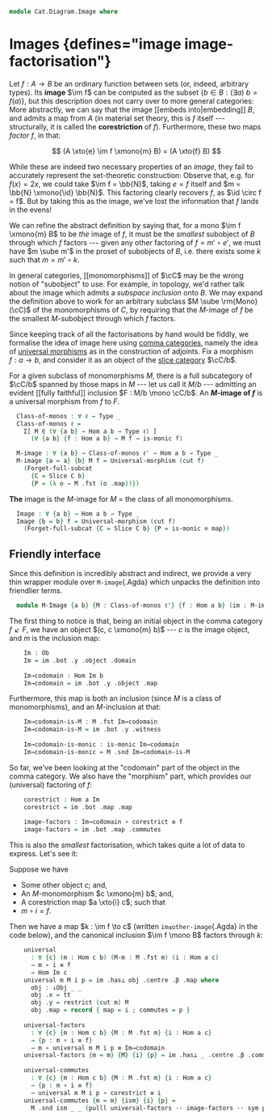 <!--
```agda
open import Cat.Functor.FullSubcategory
open import Cat.Diagram.Initial
open import Cat.Functor.Adjoint
open import Cat.Instances.Comma
open import Cat.Instances.Slice
open import Cat.Prelude

import Cat.Reasoning
```
-->

```agda
module Cat.Diagram.Image where
```

<!--
```agda
module _ {o ℓ} (C : Precategory o ℓ) where
  open Cat.Reasoning C
  open Initial
  open ↓Obj
  open ↓Hom
  open /-Obj
  open /-Hom
  
  private variable
    a b : Ob
    ℓ' : Level
```
-->

# Images {defines="image image-factorisation"}

Let $f : A \to B$ be an ordinary function between sets (or, indeed,
arbitrary types). Its **image** $\im f$ can be computed as the subset
$\{ b \in B : (\exists a)\ b = f(a) \}$, but this description does not
carry over to more general categories: More abstractly, we can say that
the image [[embeds into|embedding]] $B$, and admits a map from $A$ (in
material set theory, this is $f$ itself --- structurally, it is called
the
**corestriction** of $f$). Furthermore, these two maps _factor_ $f$, in
that:

$$
(A \xto{e} \im f \xmono{m} B) = (A \xto{f} B)
$$

While these are indeed two necessary properties of an _image_, they fail
to accurately represent the set-theoretic construction: Observe that,
e.g. for $f(x) = 2x$, we could take $\im f = \bb{N}$, taking $e = f$
itself and $m = \bb{N} \xmono{\id} \bb{N}$. This factoring
clearly recovers $f$, as $\id \circ f = f$. But by taking this as
the image, we've lost the information that $f$ lands in the evens!

We can refine the abstract definition by saying that, for a mono $\im f
\xmono{m} B$ to be _the_ image of $f$, it must be the _smallest_
subobject of $B$ through which $f$ factors --- given any other factoring
of $f = m' \circ e'$, we must have $m \sube m'$ in the proset of
subobjects of $B$, i.e. there exists some $k$ such that $m = m' \circ
k$.

In general categories, [[monomorphisms]] of $\cC$ may be the wrong notion
of "subobject" to use. For example, in topology, we'd rather talk about
the image which admits a _subspace inclusion_ onto $B$. We may expand
the definition above to work for an arbitrary subclass $M \sube
\rm{Mono}(\cC)$ of the monomorphisms of $C$, by requiring that the
$M$-image of $f$ be the smallest $M$-subobject through which $f$
factors.

Since keeping track of all the factorisations by hand would be fiddly,
we formalise the idea of image here using [comma categories], namely the
idea of [universal morphisms] as in the construction of adjoints. Fix a
morphism $f : a \to b$, and consider it as an object of the [slice
category] $\cC/b$.

[comma categories]: Cat.Instances.Comma.html
[universal morphisms]: Cat.Functor.Adjoint.html#universal-morphisms
[slice category]: Cat.Instances.Slice.html

For a given subclass of monomorphisms $M$, there is a full subcategory
of $\cC/b$ spanned by those maps in $M$ --- let us call it $M/b$
--- admitting an evident [[fully faithful]] inclusion $F : M/b \mono \cC/b$. An
**$M$-image of $f$** is a universal morphism from $f$ to $F$.

<!--
[TODO: Reed M, 24/03/2024] Port to use free objects
-->
```agda
  Class-of-monos : ∀ ℓ → Type _
  Class-of-monos ℓ =
    Σ[ M ∈ (∀ {a b} → Hom a b → Type ℓ) ]
      (∀ {a b} {f : Hom a b} → M f → is-monic f)

  M-image : ∀ {a b} → Class-of-monos ℓ' → Hom a b → Type _
  M-image {a = a} {b} M f = Universal-morphism (cut f)
    (Forget-full-subcat
      {C = Slice C b}
      {P = (λ o → M .fst (o .map))})
```

**The** image is the $M$-image for $M$ = the class of all monomorphisms.

```agda
  Image : ∀ {a b} → Hom a b → Type _
  Image {b = b} f = Universal-morphism (cut f)
    (Forget-full-subcat {C = Slice C b} {P = is-monic ⊙ map})
```

## Friendly interface

Since this definition is incredibly abstract and indirect, we provide a
very thin wrapper module over `M-image`{.Agda} which unpacks the
definition into friendlier terms.

```agda
  module M-Image {a b} {M : Class-of-monos ℓ'} {f : Hom a b} (im : M-image M f) where
```

The first thing to notice is that, being an initial object in the comma
category $f \swarrow F$, we have an object $(c, c \xmono{m} b)$ --- $c$
is the image object, and $m$ is the inclusion map:

```agda
    Im : Ob
    Im = im .bot .y .object .domain
  
    Im→codomain : Hom Im b
    Im→codomain = im .bot .y .object .map
```

Furthermore, this map is both an inclusion (since $M$ is a class of
monomorphisms), and an $M$-inclusion at that:

```agda
    Im→codomain-is-M : M .fst Im→codomain
    Im→codomain-is-M = im .bot .y .witness
  
    Im→codomain-is-monic : is-monic Im→codomain
    Im→codomain-is-monic = M .snd Im→codomain-is-M
```

So far, we've been looking at the "codomain" part of the object in the
comma category. We also have the "morphism" part, which provides our
(universal) factoring of $f$:

```agda
    corestrict : Hom a Im
    corestrict = im .bot .map .map
  
    image-factors : Im→codomain ∘ corestrict ≡ f
    image-factors = im .bot .map .commutes
```

This is also the _smallest_ factorisation, which takes quite a lot of
data to express. Let's see it:

Suppose we have

* Some other object $c$; and,
* An $M$-monomorphism $c \xmono{m} b$; and,
* A corestriction map $a \xto{i} c$; such that
* $m \circ i = f$.

Then we have a map $k : \im f \to c$ (written `im≤other-image`{.Agda} in
the code below), and the canonical inclusion $\im f \mono B$ factors
through $k$:

```agda
    universal
      : ∀ {c} (m : Hom c b) (M-m : M .fst m) (i : Hom a c)
      → m ∘ i ≡ f
      → Hom Im c
    universal m M i p = im .has⊥ obj .centre .β .map where
      obj : ↓Obj _ _
      obj .x = tt
      obj .y = restrict (cut m) M
      obj .map = record { map = i ; commutes = p }
  
    universal-factors
      : ∀ {c} {m : Hom c b} {M : M .fst m} {i : Hom a c}
      → {p : m ∘ i ≡ f}
      → m ∘ universal m M i p ≡ Im→codomain
    universal-factors {m = m} {M} {i} {p} = im .has⊥ _ .centre .β .commutes
  
    universal-commutes
      : ∀ {c} {m : Hom c b} {M : M .fst m} {i : Hom a c}
      → {p : m ∘ i ≡ f}
      → universal m M i p ∘ corestrict ≡ i
    universal-commutes {m = m} {ism} {i} {p} =
      M .snd ism _ _ (pulll universal-factors ·· image-factors ·· sym p)
```

<!--
```agda
  module Image {a b} {f : Hom a b} (im : Image f) = M-Image {M = is-monic , λ x → x} im
```
-->
